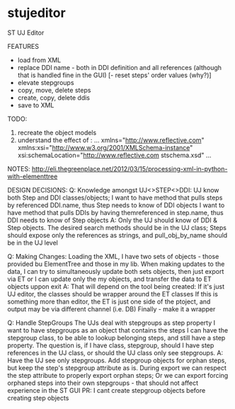 # stujeditor
ST UJ Editor

FEATURES
- load from XML
- replace DDI name - both in DDI definition and all references (although that is handled fine in the GUI)
[- reset steps' order values (why?)]
- elevate stepgroups
- copy, move, delete steps
- create, copy, delete ddis
- save to XML

TODO:
 1. recreate the object models
 2. understand the effect of :
 	... xmlns="http://www.reflective.com" xmlns:xsi="http://www.w3.org/2001/XMLSchema-instance" xsi:schemaLocation="http://www.reflective.com stschema.xsd" ...

 NOTES:
 http://eli.thegreenplace.net/2012/03/15/processing-xml-in-python-with-elementtree

DESIGN DECISIONS:
Q: Knowledge amongst UJ<>STEP<>DDI:
  UJ know both Step and DDI classes/objects;
  I want to have method that pulls steps by referenced DDI.name, thus Step needs to know of DDI objects
  I want to have method that pulls DDIs by having themreferenced in step.name, thus DDI needs to know of Step objects
A: Only the UJ should know of DDI & Step objects. The desired search methods should be in the UJ class; Steps should expose only the references as strings, and pull_obj_by_name should be in the UJ level

Q: Making Changes:
  Loading the XML, I have two sets of objects - those provided bu ElementTree and those in my lib. When making updates to the data,
  I can try to simultaneously update both sets objects, then just export via ET
  or I can update only the my objects, and transfer the data to ET objects uppon exit
A: That will depend on the tool being created:
  If it's just UJ editor, the classes should be wrapper around the ET classes
  If this is something more than editor, the ET is just one side of the ptoject, and output may be via different channel (i.e. DB)
  Finally - make it a wrapper

Q: Handle StepGroups
  The UJs deal with stepgroups as step property
  I want to have stepgroups as an object that contains the steps
  I can have the stepgroup class, to be able to lookup belonging steps, and still have a step property.
The question is, if I have class, stepgroup, should I have step references in the UJ class, or should the UJ class only see stepgroups.
A: Have the UJ see only stepgroups. Add stepgroup objects for orphan steps, but keep the step's stepgroup attribute as is. During export we can respect the step attribute to properly export orphan steps;
   Or we can export forcing orphaned steps into their own stepgroups - that should not affect experience in the ST GUI
PR: I cant create stepgroup objects before creating step objects



